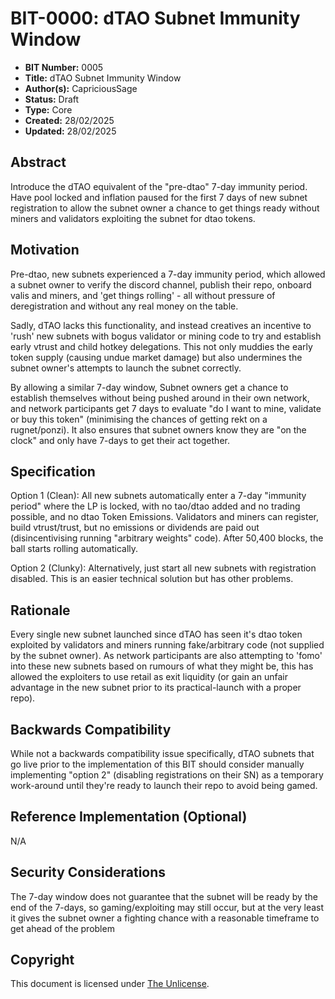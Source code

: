 # BIT-0000: dTAO Subnet Immunity Window

- **BIT Number:** 0005
- **Title:** dTAO Subnet Immunity Window
- **Author(s):** CapriciousSage
- **Status:** Draft
- **Type:** Core
- **Created:** 28/02/2025
- **Updated:** 28/02/2025

## Abstract

Introduce the dTAO equivalent of the "pre-dtao" 7-day immunity period. Have pool locked and inflation paused for the first 7 days of new subnet registration to allow the subnet owner a chance to get things ready without miners and validators exploiting the subnet for dtao tokens.

## Motivation

Pre-dtao, new subnets experienced a 7-day immunity period, which allowed a subnet owner to verify the discord channel, publish their repo, onboard valis and miners, and 'get things rolling' - all without pressure of deregistration and without any real money on the table.

Sadly, dTAO lacks this functionality, and instead creatives an incentive to 'rush' new subnets with bogus validator or mining code to try and establish early vtrust and child hotkey delegations. This not only muddies the early token supply (causing undue market damage) but also undermines the subnet owner's attempts to launch the subnet correctly.

By allowing a similar 7-day window, Subnet owners get a chance to establish themselves without being pushed around in their own network, and network participants get 7 days to evaluate "do I want to mine, validate or buy this token" (minimising the chances of getting rekt on a rugnet/ponzi). It also ensures that subnet owners know they are "on the clock" and only have 7-days to get their act together.

## Specification

Option 1 (Clean): All new subnets automatically enter a 7-day "immunity period" where the LP is locked, with no tao/dtao added and no trading possible, and no dtao Token Emissions. Validators and miners can register, build vtrust/trust, but no emissions or dividends are paid out (disincentivising running "arbitrary weights" code). After 50,400 blocks, the ball starts rolling automatically.

Option 2 (Clunky): Alternatively, just start all new subnets with registration disabled. This is an easier technical solution but has other problems.

## Rationale

Every single new subnet launched since dTAO has seen it's dtao token exploited by validators and miners running fake/arbitrary code (not supplied by the subnet owner). As network participants are also attempting to 'fomo' into these new subnets based on rumours of what they might be, this has allowed the exploiters to use retail as exit liquidity (or gain an unfair advantage in the new subnet prior to its practical-launch with a proper repo).

## Backwards Compatibility

While not a backwards compatibility issue specifically, dTAO subnets that go live prior to the implementation of this BIT should consider manually implementing "option 2" (disabling registrations on their SN) as a temporary work-around until they're ready to launch their repo to avoid being gamed.

## Reference Implementation (Optional)

N/A

## Security Considerations

The 7-day window does not guarantee that the subnet will be ready by the end of the 7-days, so gaming/exploiting may still occur, but at the very least it gives the subnet owner a fighting chance with a reasonable timeframe to get ahead of the problem

## Copyright

This document is licensed under [The Unlicense](https://unlicense.org/).

